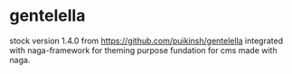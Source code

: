 # gentelella

 stock version 1.4.0 from https://github.com/puikinsh/gentelella
 integrated with naga-framework for theming purpose
 fundation for cms made with naga.
 

